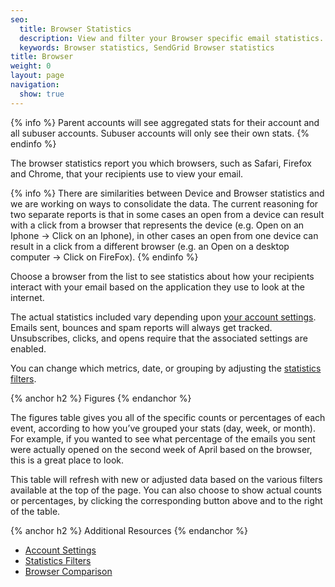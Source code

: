```yaml
---
seo:
  title: Browser Statistics
  description: View and filter your Browser specific email statistics.
  keywords: Browser statistics, SendGrid Browser statistics
title: Browser
weight: 0
layout: page
navigation:
  show: true
---
```


{% info %}
Parent accounts will see aggregated stats for their account and all subuser accounts. Subuser accounts will only see their own stats.
{% endinfo %}

The browser statistics report you which browsers, such as Safari, Firefox and Chrome, that your recipients use to view your email.

{% info %}
There are similarities between Device and Browser statistics and we are working on ways to consolidate the data. The current reasoning for two separate reports is that in some cases an open from a device can result with a click from a browser that represents the device (e.g. Open on an Iphone -> Click on an Iphone), in other cases an open from one device can result in a click from a different browser (e.g. an Open on a desktop computer -> Click on FireFox).
{% endinfo %}

Choose a browser from the list to see statistics about how your recipients interact with your email based on the application they use to look at the internet.

The actual statistics included vary depending upon [your account settings]({{root_url}}/Help/Account_and_Settings/account.html). Emails sent, bounces and spam reports will always get tracked. Unsubscribes, clicks, and opens require that the associated settings are enabled.

You can change which metrics, date, or grouping by adjusting the [statistics filters]({{root_url}}/Help/Analytics_and_Reporting/Statistics/index.html#-Statistics-Filters).

{% anchor h2 %}
Figures
{% endanchor %}

The figures table gives you all of the specific counts or percentages of each event, according to how you’ve grouped your stats (day, week, or month). For example, if you wanted to see what percentage of the emails you sent were actually opened on the second week of April based on the browser, this is a great place to look.

This table will refresh with new or adjusted data based on the various filters available at the top of the page. You can also choose to show actual counts or percentages, by clicking the corresponding button above and to the right of the table.

{% anchor h2 %}
Additional Resources
{% endanchor %}

- [Account Settings]({{root_url}}/Help/Account_and_Settings/account.html)
- [Statistics Filters]({{root_url}}/Help/Analytics_and_Reporting/Statistics/index.html#-Statistics-Filters)
- [Browser Comparison]({{root_url}}/Analytics_and_Reporting/Statistics/browser_comparison.html)
